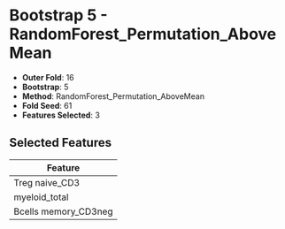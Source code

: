 # Bootstrap 5 - RandomForest_Permutation_AboveMean

- **Outer Fold**: 16
- **Bootstrap**: 5
- **Method**: RandomForest_Permutation_AboveMean
- **Fold Seed**: 61
- **Features Selected**: 3

## Selected Features

| Feature |
|---------|
| Treg naive_CD3 |
| myeloid_total |
| Bcells memory_CD3neg |
